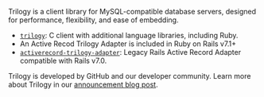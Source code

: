 Trilogy is a client library for MySQL-compatible database servers, designed for performance, flexibility, and ease of embedding.


- [`trilogy`](https://github.com/trilogy-libraries/trilogy): C client with additional language libraries, including Ruby.
- An Active Recod Trilogy Adapter is included in Ruby on Rails v7.1+
- [`activerecord-trilogy-adapter`](https://github.com/trilogy-libraries/activerecord-trilogy-adapter): Legacy Rails Active Record Adapter compatible with Rails v7.0.

Trilogy is developed by GitHub and our developer community. Learn more about Trilogy in our [announcement blog post](https://github.blog/2022-08-25-introducing-trilogy-a-new-database-adapter-for-ruby-on-rails/).
